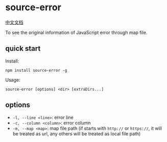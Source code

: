 # source-error

[中文文档](./README.md)

To see the original information of JavaScript error through map file.

## quick start

Install:

```
npm install source-error -g
```

Usage:

```
source-error [options] <dir> [extraDirs...]
```

## options

- `-l, --line <line>`: error line
- `-c, --column <column>`: error column
- `-m, --map <map>`: map file path (if starts with `http://` or `https://`, it will be treated as url, any others will be treated as local file path)

